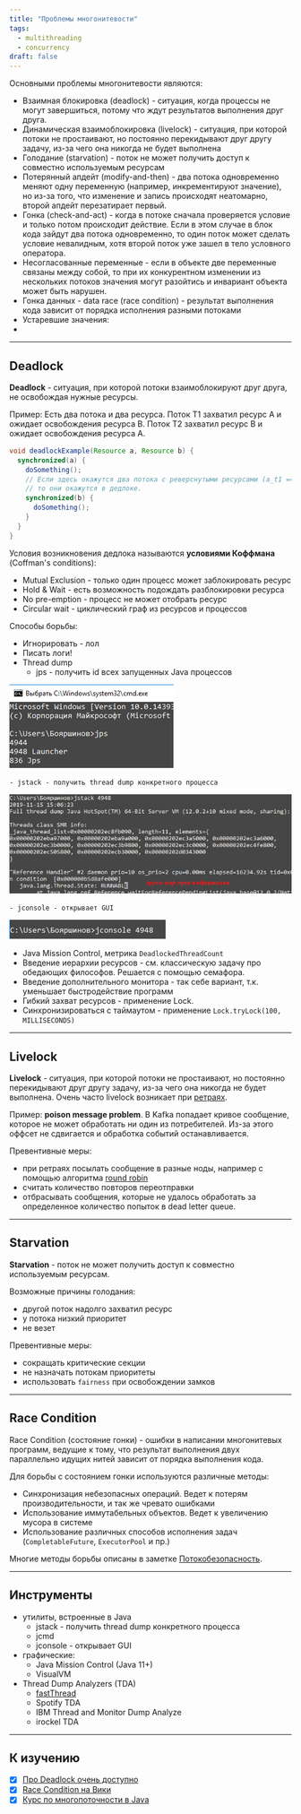 ```yaml
---
title: "Проблемы многонитевости"
tags:
  - multithreading
  - concurrency
draft: false
---
```


Основными проблемы многонитевости являются:
- Взаимная блокировка (deadlock) - ситуация, когда процессы не могут завершиться, потому что ждут результатов выполнения друг друга.
- Динамическая взаимоблокировка (livelock) - ситуация, при которой потоки не простаивают, но постоянно перекидывают друг другу задачу, из-за чего она никогда не будет выполнена
- Голодание (starvation) - поток не может получить доступ к совместно используемым ресурсам
- Потерянный апдейт (modify-and-then) - два потока одновременно меняют одну переменную (например, инкрементируют значение), но из-за того, что изменение и запись происходят неатомарно, второй апдейт перезатирает первый.
- Гонка (check-and-act) - когда в потоке сначала проверяется условие и только потом происходит действие. Если в этом случае в блок кода зайдут два потока одновременно, то один поток может сделать условие невалидным, хотя второй поток уже зашел в тело условного оператора.
- Несогласованные переменные - если в объекте две переменные связаны между собой, то при их конкурентном изменении из нескольких потоков значения могут разойтись и инвариант объекта может быть нарушен.
- Гонка данных - data race (race condition) - результат выполнения кода зависит от порядка исполнения разными потоками
- Устаревшие значения:
- 

---
## Deadlock
__Deadlock__ - ситуация, при которой потоки взаимоблокируют друг друга, не освобождая нужные ресурсы.

Пример:
Есть два потока и два ресурса.
Поток T1 захватил ресурс A и ожидает освобождения ресурса B.
Поток T2 захватил ресурс B и ожидает освобождения ресурса A.

```java
void deadlockExample(Resource a, Resource b) {
  synchronized(a) {
    doSomething();
    // Если здесь окажутся два потока с реверснутыми ресурсами (a_t1 == b_t2 && b_t1 == a_t2), 
    // то они окажутся в дедлоке.
    synchronized(b) {
      doSomething();
    }
  }
}
```

Условия возникновения дедлока называются __условиями Коффмана__ (Coffman's conditions):
- Mutual Exclusion - только один процесс может заблокировать ресурс
- Hold & Wait - есть возможность подождать разблокировки ресурса
- No pre-emption - процесс не может отобрать ресурс
- Circular wait - циклический граф из ресурсов и процессов



Способы борьбы:
- Игнорировать - лол
- Писать логи!
- Thread dump
    - jps - получить id всех запущенных Java процессов

![cmd jps](../../../images/cmd_jps.png)

    - jstack - получить thread dump конкретного процесса

![jstack](../../../images/jstack.png)

    - jconsole - открывает GUI

![jconcole](../../../images/jconcole.png)

- Java Mission Control, метрика `DeadlockedThreadCount`
- Введение иерархии ресурсов - см. классическую задачу про обедающих философов. Решается с помощью семафора.
- Введение дополнительного монитора - так себе вариант, т.к. уменьшает быстродействие программ
- Гибкий захват ресурсов - применение Lock.
- Синхронизироваться с таймаутом - применение `Lock.tryLock(100, MILLISECONDS)`


---
## Livelock
__Livelock__ - ситуация, при которой потоки не простаивают, но постоянно перекидывают друг другу задачу, из-за чего она никогда не будет выполнена.
Очень часто livelock возникает при [ретраях](../../architecture/retry.md).

Пример: __poison message problem__. 
В Kafka попадает кривое сообщение, которое не может обработать ни один из потребителей.
Из-за этого оффсет не сдвигается и обработка событий останавливается.

Превентивные меры:
- при ретраях посылать сообщение в разные ноды, например с помощью алгоритма [round robin](../../algorithms/round_robin.md)
- считать количество повторов переотправки
- отбрасывать сообщения, которые не удалось обработать за определенное количество попыток в dead letter queue.


---
## Starvation
__Starvation__ - поток не может получить доступ к совместно используемым ресурсам.

Возможные причины голодания:
- другой поток надолго захватил ресурс
- у потока низкий приоритет
- не везет

Превентивные меры:
- сокращать критические секции
- не назначать потокам приоритеты
- использовать `fairness` при освобождении замков


---
## Race Condition

Race Condition (состояние гонки) - ошибки в написании многонитевых программ, ведущие к тому, что результат выполнения двух параллельно идущих нитей зависит от порядка выполнения кода.

Для борьбы с состоянием гонки используются различные методы:
- Синхронизация небезопасных операций. Ведет к потерям производительности, и так же чревато ошибками
- Использование иммутабельных объектов. Ведет к увеличению мусора в системе
- Использование различных способов исполнения задач (`CompletableFuture`, `ExecutorPool` и пр.)

Многие методы борьбы описаны в заметке [Потокобезопасность](./threadsafe.md).

---
## Инструменты
- утилиты, встроенные в Java
  - jstack - получить thread dump конкретного процесса
  - jcmd
  - jconsole - открывает GUI
- графические:
  - Java Mission Control (Java 11+)
  - VisualVM
- Thread Dump Analyzers (TDA)
  - [fastThread](https://fastthread.io/)
  - Spotify TDA
  - IBM Thread and Monitor Dump Analyze
  - irockel TDA


---
## К изучению
- [X] [Про Deadlock очень доступно](https://www.youtube.com/watch?v=s032s29-NUU&list=PL6jg6AGdCNaXo06LjCBmRao-qJdf38oKp)
- [X] [Race Condition на Вики](https://ru.wikipedia.org/wiki/%D0%A1%D0%BE%D1%81%D1%82%D0%BE%D1%8F%D0%BD%D0%B8%D0%B5_%D0%B3%D0%BE%D0%BD%D0%BA%D0%B8)
- [X] [Курс по многопоточности в Java](https://fillthegaps.getcourse.ru/mt7)